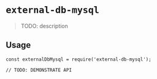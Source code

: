 # `external-db-mysql`

> TODO: description

## Usage

```
const externalDbMysql = require('external-db-mysql');

// TODO: DEMONSTRATE API
```
